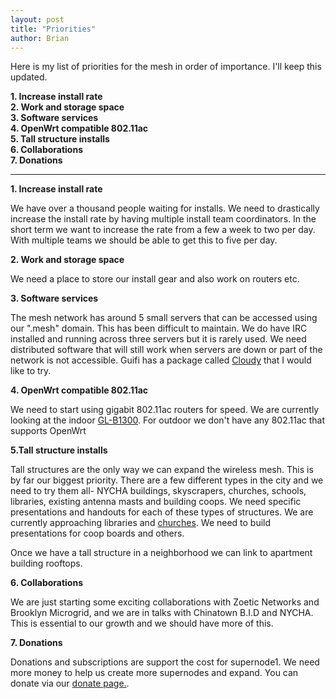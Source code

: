 ```yaml
---
layout: post
title: "Priorities"
author: Brian
---
```

Here is my list of priorities for the mesh in order of importance. I'll keep this updated.

**1. Increase install rate**  
**2. Work and storage space**  
**3. Software services**  
**4. OpenWrt compatible 802.11ac**  
**5. Tall structure installs**  
**6. Collaborations**  
**7. Donations**  

---

**1. Increase install rate**

We have over a thousand people waiting for installs. We need to drastically increase the install rate by having multiple install team coordinators. In the short term we want to increase the rate from a few a week to two per day. With multiple teams we should be able to get this to five per day.

**2. Work and storage space**

We need a place to store our install gear and also work on routers etc.

**3. Software services**

The mesh network has around 5 small servers that can be accessed using our ".mesh" domain. This has been difficult to maintain. We do have IRC installed and running across three servers but it is rarely used. We need distributed software that will still work when servers are down or part of the network is not accessible. Guifi has a package called [Cloudy](http://cloudy.community/) that I would like to try.

**4. OpenWrt compatible 802.11ac**

We need to start using gigabit 802.11ac routers for speed. We are currently looking at the indoor [GL-B1300](https://www.gl-inet.com/b1300/). For outdoor we don't have any 802.11ac that supports OpenWrt

**5.Tall structure installs**

Tall structures are the only way we can expand the wireless mesh. This is by far our biggest priority. There are a few different types in the city and we need to try them all- NYCHA buildings, skyscrapers, churches, schools, libraries, existing antenna masts and building coops. We need specific presentations and handouts for each of these types of structures. We are currently approaching libraries and [churches](../../leaflet/church.pdf). We need to build presentations for coop boards and others.  

Once we have a tall structure in a neighborhood we can link to apartment building rooftops.

**6. Collaborations**

We are just starting some exciting collaborations with Zoetic Networks and Brooklyn Microgrid, and we are in talks with Chinatown B.I.D and NYCHA. This is essential to our growth and we should have more of this. 

**7. Donations**

Donations and subscriptions are support the cost for supernode1. We need more money to help us create more supernodes and expand. You can donate via our [donate page.](../../donate).


